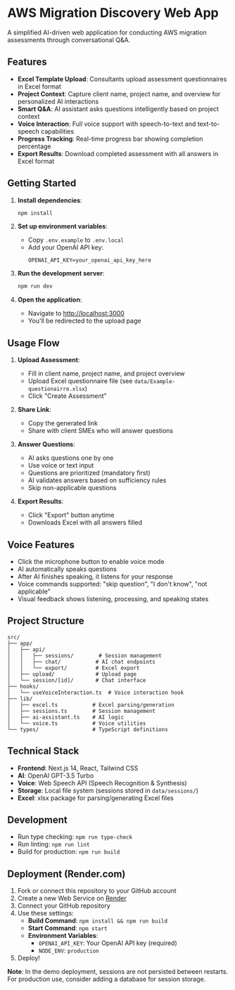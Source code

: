 # AWS Migration Discovery Web App

A simplified AI-driven web application for conducting AWS migration assessments through conversational Q&A.

## Features

- **Excel Template Upload**: Consultants upload assessment questionnaires in Excel format
- **Project Context**: Capture client name, project name, and overview for personalized AI interactions
- **Smart Q&A**: AI assistant asks questions intelligently based on project context
- **Voice Interaction**: Full voice support with speech-to-text and text-to-speech capabilities
- **Progress Tracking**: Real-time progress bar showing completion percentage
- **Export Results**: Download completed assessment with all answers in Excel format

## Getting Started

1. **Install dependencies**:
   ```bash
   npm install
   ```

2. **Set up environment variables**:
   - Copy `.env.example` to `.env.local`
   - Add your OpenAI API key:
     ```
     OPENAI_API_KEY=your_openai_api_key_here
     ```

3. **Run the development server**:
   ```bash
   npm run dev
   ```

4. **Open the application**:
   - Navigate to [http://localhost:3000](http://localhost:3000)
   - You'll be redirected to the upload page

## Usage Flow

1. **Upload Assessment**:
   - Fill in client name, project name, and project overview
   - Upload Excel questionnaire file (see `data/Example-questionairre.xlsx`)
   - Click "Create Assessment"

2. **Share Link**:
   - Copy the generated link
   - Share with client SMEs who will answer questions

3. **Answer Questions**:
   - AI asks questions one by one
   - Use voice or text input
   - Questions are prioritized (mandatory first)
   - AI validates answers based on sufficiency rules
   - Skip non-applicable questions

4. **Export Results**:
   - Click "Export" button anytime
   - Downloads Excel with all answers filled

## Voice Features

- Click the microphone button to enable voice mode
- AI automatically speaks questions
- After AI finishes speaking, it listens for your response
- Voice commands supported: "skip question", "I don't know", "not applicable"
- Visual feedback shows listening, processing, and speaking states

## Project Structure

```
src/
├── app/
│   ├── api/
│   │   ├── sessions/        # Session management
│   │   ├── chat/           # AI chat endpoints
│   │   └── export/         # Excel export
│   ├── upload/             # Upload page
│   └── session/[id]/       # Chat interface
├── hooks/
│   └── useVoiceInteraction.ts  # Voice interaction hook
├── lib/
│   ├── excel.ts           # Excel parsing/generation
│   ├── sessions.ts        # Session management
│   ├── ai-assistant.ts    # AI logic
│   └── voice.ts           # Voice utilities
└── types/                 # TypeScript definitions
```

## Technical Stack

- **Frontend**: Next.js 14, React, Tailwind CSS
- **AI**: OpenAI GPT-3.5 Turbo
- **Voice**: Web Speech API (Speech Recognition & Synthesis)
- **Storage**: Local file system (sessions stored in `data/sessions/`)
- **Excel**: xlsx package for parsing/generating Excel files

## Development

- Run type checking: `npm run type-check`
- Run linting: `npm run lint`
- Build for production: `npm run build`

## Deployment (Render.com)

1. Fork or connect this repository to your GitHub account
2. Create a new Web Service on [Render](https://render.com)
3. Connect your GitHub repository
4. Use these settings:
   - **Build Command**: `npm install && npm run build`
   - **Start Command**: `npm start`
   - **Environment Variables**:
     - `OPENAI_API_KEY`: Your OpenAI API key (required)
     - `NODE_ENV`: `production`
5. Deploy!

**Note**: In the demo deployment, sessions are not persisted between restarts. For production use, consider adding a database for session storage.
